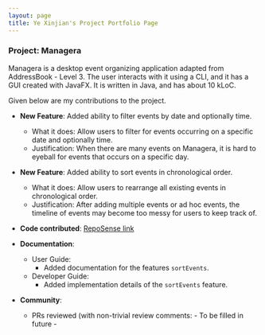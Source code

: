 ```yaml
---
layout: page
title: Ye Xinjian's Project Portfolio Page
---
```


### Project: Managera

Managera is a desktop event organizing application adapted from AddressBook - Level 3. The user interacts with it using a CLI, and it has a GUI created with JavaFX. It is written in Java, and has about 10 kLoC.

Given below are my contributions to the project.

* **New Feature**: Added ability to filter events by date and optionally time.
    * What it does: Allow users to filter for events occurring on a specific date and optionally time.
    * Justification: When there are many events on Managera, it is hard to eyeball for events that occurs on a specific day.

* **New Feature**: Added ability to sort events in chronological order.
    * What it does: Allow users to rearrange all existing events in chronological order.
    * Justification: After adding multiple events or ad hoc events, the timeline of events may become too messy for users to keep track of.
  
* **Code contributed**: [RepoSense link](https://nus-cs2103-ay2122s1.github.io/tp-dashboard/?search=AY2122S1-CS2103T-T10-2&sort=groupTitle&sortWithin=title&timeframe=commit&mergegroup=&groupSelect=groupByRepos&breakdown=true&checkedFileTypes=docs~functional-code~test-code~other&since=2021-09-17&tabOpen=true&tabType=authorship&tabAuthor=XXJJXJ&tabRepo=AY2122S1-CS2103T-T10-2%2Ftp%5Bmaster%5D&authorshipIsMergeGroup=false&authorshipFileTypes=docs~functional-code~test-code~other&authorshipIsBinaryFileTypeChecked=false)

* **Documentation**:
  * User Guide:
    * Added documentation for the features `sortEvents`.
  * Developer Guide:
    * Added implementation details of the `sortEvents` feature.

* **Community**:
  * PRs reviewed (with non-trivial review comments: - To be filled in future -
